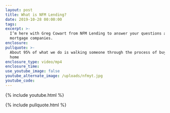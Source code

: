```yaml
---
layout: post
title: What is NFM Lending?
date: 2019-10-28 00:00:00
tags:
excerpt: >-
  I’m here with Greg Cowart from NFM Lending to answer your questions about
  mortgage companies.
enclosure:
pullquote: >-
  About 95% of what we do is walking someone through the process of buying a
  home
enclosure_type: video/mp4
enclosure_time:
use_youtube_image: false
youtube_alternate_image: /uploads/nfmyt.jpg
youtube_code:
---
```


{% include youtube.html %}

{% include pullquote.html %}